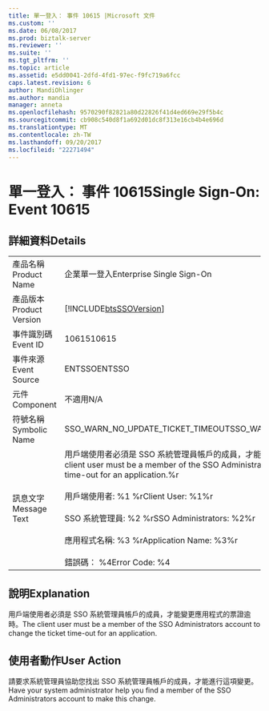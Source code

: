 ```yaml
---
title: 單一登入： 事件 10615 |Microsoft 文件
ms.custom: ''
ms.date: 06/08/2017
ms.prod: biztalk-server
ms.reviewer: ''
ms.suite: ''
ms.tgt_pltfrm: ''
ms.topic: article
ms.assetid: e5dd0041-2dfd-4fd1-97ec-f9fc719a6fcc
caps.latest.revision: 6
author: MandiOhlinger
ms.author: mandia
manager: anneta
ms.openlocfilehash: 9570290f82821a80d22826f41d4ed669e29f5b4c
ms.sourcegitcommit: cb908c540d8f1a692d01dc8f313e16cb4b4e696d
ms.translationtype: MT
ms.contentlocale: zh-TW
ms.lasthandoff: 09/20/2017
ms.locfileid: "22271494"
---
```

# <a name="single-sign-on-event-10615"></a><span data-ttu-id="3d5f7-102">單一登入： 事件 10615</span><span class="sxs-lookup"><span data-stu-id="3d5f7-102">Single Sign-On: Event 10615</span></span>
## <a name="details"></a><span data-ttu-id="3d5f7-103">詳細資料</span><span class="sxs-lookup"><span data-stu-id="3d5f7-103">Details</span></span>  
  
|||  
|-|-|  
|<span data-ttu-id="3d5f7-104">產品名稱</span><span class="sxs-lookup"><span data-stu-id="3d5f7-104">Product Name</span></span>|<span data-ttu-id="3d5f7-105">企業單一登入</span><span class="sxs-lookup"><span data-stu-id="3d5f7-105">Enterprise Single Sign-On</span></span>|  
|<span data-ttu-id="3d5f7-106">產品版本</span><span class="sxs-lookup"><span data-stu-id="3d5f7-106">Product Version</span></span>|[!INCLUDE[btsSSOVersion](../includes/btsssoversion-md.md)]|  
|<span data-ttu-id="3d5f7-107">事件識別碼</span><span class="sxs-lookup"><span data-stu-id="3d5f7-107">Event ID</span></span>|<span data-ttu-id="3d5f7-108">10615</span><span class="sxs-lookup"><span data-stu-id="3d5f7-108">10615</span></span>|  
|<span data-ttu-id="3d5f7-109">事件來源</span><span class="sxs-lookup"><span data-stu-id="3d5f7-109">Event Source</span></span>|<span data-ttu-id="3d5f7-110">ENTSSO</span><span class="sxs-lookup"><span data-stu-id="3d5f7-110">ENTSSO</span></span>|  
|<span data-ttu-id="3d5f7-111">元件</span><span class="sxs-lookup"><span data-stu-id="3d5f7-111">Component</span></span>|<span data-ttu-id="3d5f7-112">不適用</span><span class="sxs-lookup"><span data-stu-id="3d5f7-112">N/A</span></span>|  
|<span data-ttu-id="3d5f7-113">符號名稱</span><span class="sxs-lookup"><span data-stu-id="3d5f7-113">Symbolic Name</span></span>|<span data-ttu-id="3d5f7-114">SSO_WARN_NO_UPDATE_TICKET_TIMEOUT</span><span class="sxs-lookup"><span data-stu-id="3d5f7-114">SSO_WARN_NO_UPDATE_TICKET_TIMEOUT</span></span>|  
|<span data-ttu-id="3d5f7-115">訊息文字</span><span class="sxs-lookup"><span data-stu-id="3d5f7-115">Message Text</span></span>|<span data-ttu-id="3d5f7-116">用戶端使用者必須是 SSO 系統管理員帳戶的成員，才能變更 application.%r 票證逾時</span><span class="sxs-lookup"><span data-stu-id="3d5f7-116">The client user must be a member of the SSO Administrators account to change the ticket time-out for an application.%r</span></span><br /><br /> <span data-ttu-id="3d5f7-117">用戶端使用者: %1 %r</span><span class="sxs-lookup"><span data-stu-id="3d5f7-117">Client User: %1%r</span></span><br /><br /> <span data-ttu-id="3d5f7-118">SSO 系統管理員: %2 %r</span><span class="sxs-lookup"><span data-stu-id="3d5f7-118">SSO Administrators: %2%r</span></span><br /><br /> <span data-ttu-id="3d5f7-119">應用程式名稱: %3 %r</span><span class="sxs-lookup"><span data-stu-id="3d5f7-119">Application Name: %3%r</span></span><br /><br /> <span data-ttu-id="3d5f7-120">錯誤碼： %4</span><span class="sxs-lookup"><span data-stu-id="3d5f7-120">Error Code: %4</span></span>|  
  
## <a name="explanation"></a><span data-ttu-id="3d5f7-121">說明</span><span class="sxs-lookup"><span data-stu-id="3d5f7-121">Explanation</span></span>  
 <span data-ttu-id="3d5f7-122">用戶端使用者必須是 SSO 系統管理員帳戶的成員，才能變更應用程式的票證逾時。</span><span class="sxs-lookup"><span data-stu-id="3d5f7-122">The client user must be a member of the SSO Administrators account to change the ticket time-out for an application.</span></span>  
  
## <a name="user-action"></a><span data-ttu-id="3d5f7-123">使用者動作</span><span class="sxs-lookup"><span data-stu-id="3d5f7-123">User Action</span></span>  
 <span data-ttu-id="3d5f7-124">請要求系統管理員協助您找出 SSO 系統管理員帳戶的成員，才能進行這項變更。</span><span class="sxs-lookup"><span data-stu-id="3d5f7-124">Have your system administrator help you find a member of the SSO Administrators account to make this change.</span></span>